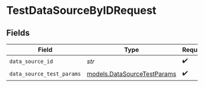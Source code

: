 # TestDataSourceByIDRequest


## Fields

| Field                                                            | Type                                                             | Required                                                         | Description                                                      |
| ---------------------------------------------------------------- | ---------------------------------------------------------------- | ---------------------------------------------------------------- | ---------------------------------------------------------------- |
| `data_source_id`                                                 | *str*                                                            | :heavy_check_mark:                                               | N/A                                                              |
| `data_source_test_params`                                        | [models.DataSourceTestParams](../models/datasourcetestparams.md) | :heavy_check_mark:                                               | N/A                                                              |
